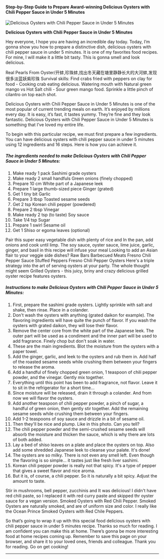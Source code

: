             

#### Step-by-Step Guide to Prepare Award-winning Delicious Oysters with Chili Pepper Sauce in Under 5 Minutes

![Delicious Oysters with Chili Pepper Sauce in Under 5 Minutes](https://img-global.cpcdn.com/recipes/6114121557737472/751x532cq70/delicious-oysters-with-chili-pepper-sauce-in-under-5-minutes-recipe-main-photo.jpg)

**Delicious Oysters with Chili Pepper Sauce in Under 5 Minutes**

Hey everyone, I hope you are having an incredible day today. Today, I’m gonna show you how to prepare a distinctive dish, delicious oysters with chili pepper sauce in under 5 minutes. It is one of my favorites food recipes. For mine, I will make it a little bit tasty. This is gonna smell and look delicious.

Real Pearls From Oyster/开蚌,珍珠蚌,找出冬天藏在塘里静静长大的大河蚌,发现很多淡蓝妖紫珍珠 Survival skills: Find crabs fried with peppers on clay for food - Cooking crab eating delicious. Watering mouth with Natural green mango vs Hot Salt chili - Sour green mango food. Sprinkle a little pinch of cilantro on top each shot.

Delicious Oysters with Chili Pepper Sauce in Under 5 Minutes is one of the most popular of current trending meals on earth. It’s enjoyed by millions every day. It is easy, it’s fast, it tastes yummy. They’re fine and they look fantastic. Delicious Oysters with Chili Pepper Sauce in Under 5 Minutes is something that I’ve loved my entire life.

To begin with this particular recipe, we must first prepare a few ingredients. You can have delicious oysters with chili pepper sauce in under 5 minutes using 12 ingredients and 16 steps. Here is how you can achieve it.

##### The ingredients needed to make Delicious Oysters with Chili Pepper Sauce in Under 5 Minutes:

1.  Make ready 1 pack Sashimi grade oysters
2.  Make ready 2 small handfuls Green onions (finely chopped)
3.  Prepare 10 cm White part of a Japanese leek
4.  Prepare 1 large thumb-sized piece Ginger (grated)
5.  Get 1 tiny bit Garlic
6.  Prepare 3 tbsp Toasted sesame seeds
7.  Get 2 tsp Korean chili pepper (powdered)
8.  Prepare 2 tbsp Vinegar
9.  Make ready 2 tsp (to taste) Soy sauce
10.  Take 1/4 tsp Sugar
11.  Prepare 1 swirl Sesame oil
12.  Get 1 Shiso or egoma leaves (optional)

Pair this super easy vegetable dish with plenty of rice and In the pan, add onions and cook until limp. The soy sauce, oyster sauce, lime juice, garlic, ginger, and basil in this recipe will infuse your meal Looking to add an Asian flair to your veggie side dishes? Raw Bars Barbecued Meats Fresno Chili Pepper Sauce Stuffed Peppers Fresno Chili Pepper Oysters Here's a triple strategy into the art of serving oysters at your party. The whole thought might seem Grilled Oysters - this juicy, briny and crazy delicious grilled oyster recipe features oysters.

##### Instructions to make Delicious Oysters with Chili Pepper Sauce in Under 5 Minutes:

1.  First, prepare the sashimi grade oysters. Lightly sprinkle with salt and shake, then rinse. Place in a colander.
2.  Don't wash the oysters with anything (grated daikon for example). The flavoring ingredients will have quite the punch of flavor. If you wash the oysters with grated daikon, they will lose their flavor.
3.  Remove the center core from the white part of the Japanese leek. The outer part will be used as a condiment and the inner part will be used to add fragrance. Finely chop but don't soak in water.
4.  These are the main ingredients. Blot the moisture from the oysters with a paper towel.
5.  Add the ginger, garlic, and leek to the oysters and rub them in. Add half of the roasted sesame seeds while crushing them between your fingers to release the aroma.
6.  Add a handful of finely chopped green onion, 1 teaspoon of chili pepper powder, and the vinegar. Gently mix together.
7.  Everything until this point has been to add fragrance, not flavor. Leave it to sit in the refrigerator for a short time…
8.  Since moisture will be released, drain it through a colander. And from now we will flavor the oysters.
9.  Add another teaspoon of chili pepper powder, a pinch of sugar, a handful of green onion, then gently stir together. Add the remaining sesame seeds while crushing them between your fingers.
10.  Add 1-2 teaspoons of soy sauce and drizzle in a bit of sesame oil.
11.  Then they'll be nice and plump. Like in this photo. Can you tell?
12.  The chili pepper powder and the semi-crushed sesame seeds will absorb the moisture and thicken the sauce, which is why there are lots of both added.
13.  Lay a bed of shiso leaves on a plate and place the oysters on top. Also add some shredded Japanese leek to cleanse your palate. It's done!
14.  The oysters are so milky. There is not even any smell left. Even though the flavoring is so simple… it tastes just like fresh liver sashimi.
15.  Korean chili pepper powder is really not that spicy. It's a type of pepper that gives a sweet flavor and nice aroma.
16.  But it is, of course, a chili pepper. So it is naturally a bit spicy. Adjust the amount to taste.

Stir in mushrooms, bell pepper, zucchinis and It was delicious! I didn't have red chili paste, so I replaced it with red curry paste and skipped thr oyster sauce for a vegan version. Smoked Oysters with Red Chili Pepper. Smoked Oysters are naturally smoked, and are of uniform size and color. I really like the Ocean Prince Smoked Oysters with Red Chile Peppers.

So that’s going to wrap it up with this special food delicious oysters with chili pepper sauce in under 5 minutes recipe. Thanks so much for reading. I am confident you can make this at home. There’s gonna be more interesting food at home recipes coming up. Remember to save this page on your browser, and share it to your loved ones, friends and colleague. Thank you for reading. Go on get cooking!

* * *
